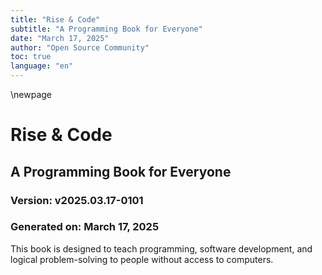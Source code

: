 ```yaml
---
title: "Rise & Code"
subtitle: "A Programming Book for Everyone"
date: "March 17, 2025"
author: "Open Source Community"
toc: true
language: "en"
---
```


\newpage

# Rise & Code
## A Programming Book for Everyone

### Version: v2025.03.17-0101
### Generated on: March 17, 2025

This book is designed to teach programming, software development, and logical problem-solving to people without access to computers.


